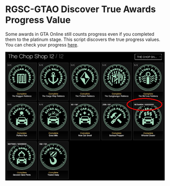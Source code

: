 # RGSC-GTAO Discover True Awards Progress Value

Some awards in GTA Online still counts progress even if you completed them to the platinum stage. This script discovers the true progress values. You can check your progress [here](https://socialclub.rockstargames.com/games/gtav/pc/career/awards).

![sample](https://raw.githubusercontent.com/PLTytus/tampermonkey-rgsc-gtao-discover-true-awards-progress-value/master/sample.jpg)
